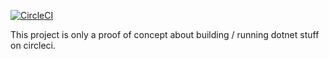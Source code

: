 [![CircleCI](https://circleci.com/gh/zeprone/.netcore-circleci.svg?style=shield&circle-token=:circle-ci-badge-token)](https://circleci.com/gh/zeprone/.netcore-circleci)

This project is only a proof of concept about building / running dotnet stuff on circleci.
